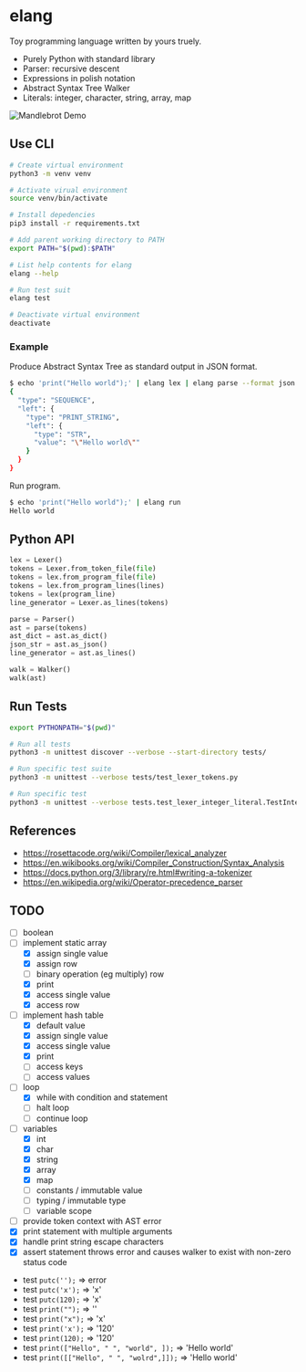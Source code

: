 elang
=====

Toy programming language written by yours truely.
- Purely Python with standard library
- Parser: recursive descent
- Expressions in polish notation
- Abstract Syntax Tree Walker
- Literals: integer, character, string, array, map

![Mandlebrot Demo](./demo.gif)

## Use CLI

```bash
# Create virtual environment
python3 -m venv venv

# Activate virual environment
source venv/bin/activate

# Install depedencies
pip3 install -r requirements.txt

# Add parent working directory to PATH
export PATH="$(pwd):$PATH"

# List help contents for elang
elang --help

# Run test suit
elang test

# Deactivate virtual environment
deactivate
```

### Example

Produce Abstract Syntax Tree as standard output in JSON format.

```bash
$ echo 'print("Hello world");' | elang lex | elang parse --format json
{
  "type": "SEQUENCE",
  "left": {
    "type": "PRINT_STRING",
    "left": {
      "type": "STR",
      "value": "\"Hello world\""
    }
  }
}
```

Run program.

```bash
$ echo 'print("Hello world");' | elang run
Hello world
```

## Python API

```python
lex = Lexer()
tokens = Lexer.from_token_file(file)
tokens = lex.from_program_file(file)
tokens = lex.from_program_lines(lines)
tokens = lex(program_line)
line_generator = Lexer.as_lines(tokens)
```

```python
parse = Parser()
ast = parse(tokens)
ast_dict = ast.as_dict()
json_str = ast.as_json()
line_generator = ast.as_lines()
```

```python
walk = Walker()
walk(ast)
```

## Run Tests

```bash
export PYTHONPATH="$(pwd)"

# Run all tests
python3 -m unittest discover --verbose --start-directory tests/

# Run specific test suite
python3 -m unittest --verbose tests/test_lexer_tokens.py

# Run specific test
python3 -m unittest --verbose tests.test_lexer_integer_literal.TestIntegerLiteral.test_positive_integers
```

## References
- https://rosettacode.org/wiki/Compiler/lexical_analyzer
- https://en.wikibooks.org/wiki/Compiler_Construction/Syntax_Analysis
- https://docs.python.org/3/library/re.html#writing-a-tokenizer
- https://en.wikipedia.org/wiki/Operator-precedence_parser

## TODO

- [ ] boolean
- [ ] implement static array
  - [x] assign single value
  - [x] assign row
  - [ ] binary operation (eg multiply) row
  - [x] print
  - [x] access single value
  - [x] access row
- [ ] implement hash table
  - [x] default value
  - [x] assign single value
  - [x] access single value
  - [x] print
  - [ ] access keys
  - [ ] access values
- [ ] loop
  - [x] while with condition and statement
  - [ ] halt loop
  - [ ] continue loop
- [ ] variables
  - [x] int
  - [x] char
  - [x] string
  - [x] array
  - [x] map
  - [ ] constants / immutable value
  - [ ] typing / immutable type
  - [ ] variable scope
- [ ] provide token context with AST error
- [x] print statement with multiple arguments
- [x] handle print string escape characters
- [x] assert statement throws error and causes walker to exist with non-zero status code

- test `putc('');` => error
- test `putc('x');` => 'x'
- test `putc(120);` => 'x'
- test `print("");` => ''
- test `print("x");` => 'x'
- test `print('x');` => '120'
- test `print(120);` => '120'
- test `print(["Hello", " ", "world", ]);` => 'Hello world'
- test `print([["Hello", " ", "wolrd",]]);` => 'Hello world'
